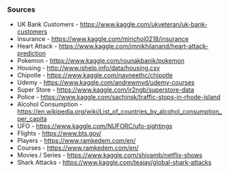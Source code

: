 ### Sources

* UK Bank Customers - https://www.kaggle.com/ukveteran/uk-bank-customers <br>
* Insurance - https://www.kaggle.com/mirichoi0218/insurance
* Heart Attack - https://www.kaggle.com/imnikhilanand/heart-attack-prediction
* Pokemon - https://www.kaggle.com/rounakbanik/pokemon
* Housing - http://www.ishelp.info/data/housing.csv
* Chipotle - https://www.kaggle.com/navneethc/chipotle
* Udemy - https://www.kaggle.com/andrewmvd/udemy-courses
* Super Store - https://www.kaggle.com/jr2ngb/superstore-data
* Police - https://www.kaggle.com/sachinsk/traffic-stops-in-rhode-island
* Alcohol Consumption - https://en.wikipedia.org/wiki/List_of_countries_by_alcohol_consumption_per_capita
* UFO - https://www.kaggle.com/NUFORC/ufo-sightings
* Flights - https://www.bts.gov/
* Players - https://www.ramkedem.com/en/
* Courses - https://www.ramkedem.com/en/
* Movies / Series - https://www.kaggle.com/shivamb/netflix-shows
* Shark Attacks - https://www.kaggle.com/teajay/global-shark-attacks
